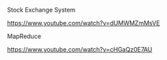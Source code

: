 Stock Exchange System

https://www.youtube.com/watch?v=dUMWMZmMsVE

MapReduce

https://www.youtube.com/watch?v=cHGaQz0E7AU